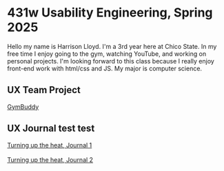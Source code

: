 # 431w Usability Engineering, Spring 2025

Hello my name is Harrison Lloyd. I'm a 3rd year here at Chico State. In my free time I enjoy going to the gym, watching YouTube, and working on personal projects. I'm looking
forward to this class because I really enjoy front-end work with html/css and JS. My major is computer science.


## UX Team Project

[GymBuddy](https://github.com/ChicoState/gymbuddy-ux)

## UX Journal test test
 
[Turning up the heat, Journal 1](https://github.com/UsabilityEngineering/portfolio-harryalloyd/blob/main/j01/index.md)<br><br>
[Turning up the heat, Journal 2](https://github.com/UsabilityEngineering/portfolio-harryalloyd/blob/main/j02)
